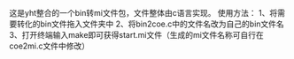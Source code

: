 这是yht整合的一个bin转mi文件包，文件整体由c语言实现。
使用方法：
1、将需要转化的bin文件拖入文件夹中
2、将bin2coe.c中的文件名改为自己的bin文件名
3、打开终端输入make即可获得start.mi文件（生成的mi文件名称可自行在coe2mi.c文件中修改）